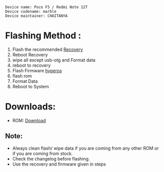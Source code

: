 ```
Device name: Poco F5 / Redmi Note 12T
Device codename: marble
Device maintainer: CHAITANYA
```

# Flashing Method :

1. Flash the recommended [Recovery](https://t.me/chaitanyabuilds/73580)
2. Reboot Recovery
3. wipe all except usb-otg and Format data
4. reboot to recovery
5. Flash Firmware [hyperos](https://t.me/chaitanyabuilds/73584)
6. flash rom
7. Format Data
8. Reboot to System

# Downloads:

* ROM: [Download](https://www.pling.com/p/2066696/)

## Note:

* Always clean flash/ wipe data if you are coming from any other ROM or if you are coming from stock.
* Check the changelog before flashing.
* Use the recovery and firmware given in steps